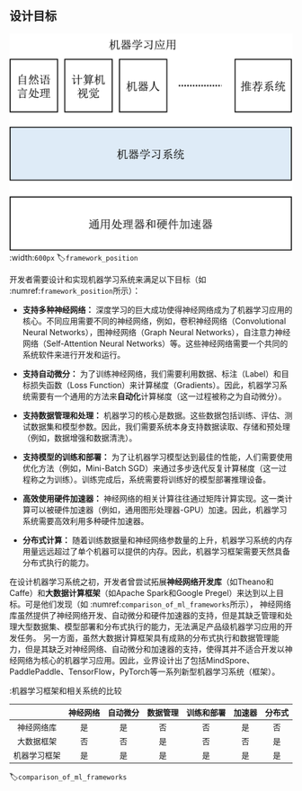 ## 设计目标
![机器学习框架](../img/ch01/framework_position.png)
:width:`600px`
:label:`framework_position`

开发者需要设计和实现机器学习系统来满足以下目标（如 :numref:`framework_position`所示）：

-   **支持多种神经网络：**
    深度学习的巨大成功使得神经网络成为了机器学习应用的核心。不同应用需要不同的神经网络，例如，卷积神经网络（Convolutional
    Neural Networks），图神经网络（Graph Neural
    Networks），自注意力神经网络（Self-Attention Neural
    Networks）等。这些神经网络需要一个共同的系统软件来进行开发和运行。

-   **支持自动微分：**
    为了训练神经网络，我们需要利用数据、标注（Label）和目标损失函数（Loss
    Function）来计算梯度（Gradients）。因此，机器学习系统需要有一个通用的方法来**自动化**计算梯度（这一过程被称之为自动微分）。

-   **支持数据管理和处理：**
    机器学习的核心是数据。这些数据包括训练、评估、测试数据集和模型参数。因此，我们需要系统本身支持数据读取、存储和预处理（例如，数据增强和数据清洗）。

-   **支持模型的训练和部署：**
    为了让机器学习模型达到最佳的性能，人们需要使用优化方法（例如，Mini-Batch
    SGD）来通过多步迭代反复计算梯度（这一过程称之为训练）。训练完成后，系统需要将训练好的模型部署推理设备。

-   **高效使用硬件加速器：**
    神经网络的相关计算往往通过矩阵计算实现。这一类计算可以被硬件加速器（例如，通用图形处理器-GPU）加速。因此，机器学习系统需要高效利用多种硬件加速器。

-   **分布式计算：**
    随着训练数据量和神经网络参数量的上升，机器学习系统的内存用量远远超过了单个机器可以提供的内存。因此，机器学习框架需要天然具备分布式执行的能力。

在设计机器学习系统之初，开发者曾尝试拓展**神经网络开发库**（如Theano和Caffe）和**大数据计算框架**（如Apache
Spark和Google
Pregel）来达到以上目标。可是他们发现（如 :numref:`comparison_of_ml_frameworks`所示），
神经网络库虽然提供了神经网络开发、自动微分和硬件加速器的支持，但是其缺乏管理和处理大型数据集、模型部署和分布式执行的能力，无法满足产品级机器学习应用的开发任务。
另一方面，虽然大数据计算框架具有成熟的分布式执行和数据管理能力，但是其缺乏对神经网络、自动微分和加速器的支持，使得其并不适合开发以神经网络为核心的机器学习应用。因此，业界设计出了包括MindSpore、PaddlePaddle、TensorFlow，PyTorch等一系列新型机器学习系统（框架）。

:机器学习框架和相关系统的比较

|              | 神经网络 | 自动微分 | 数据管理 | 训练和部署 | 加速器 | 分布式 |
|:-: |:-:| :-: |:-:|:-: |:-:|:-:|
| 神经网络库 | 是      | 是      | 否            | 否        | 是    | 否    |
| 大数据框架 | 否      | 否      | 是            | 否        | 否    | 是    |
| 机器学习框架 | 是      | 是      | 是            | 是        | 是    | 是    |
:label:`comparison_of_ml_frameworks`